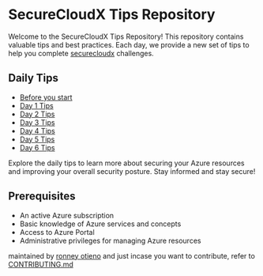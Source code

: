 # SecureCloudX Tips Repository

Welcome to the SecureCloudX Tips Repository! This repository contains valuable tips and best practices. Each day, we provide a new set of tips to help you complete [securecloudx](https://securecloudx.pages.dev) challenges.

## Daily Tips
- [Before you start](before-you-start.md)
- [Day 1 Tips](day1-tips.md)
- [Day 2 Tips](day2-tips.md)
- [Day 3 Tips](day3-tips.md)
- [Day 4 Tips](day4-tips.md)
- [Day 5 Tips](day5-tips.md)
- [Day 6 Tips](day6-tips.md)

Explore the daily tips to learn more about securing your Azure resources and improving your overall security posture. Stay informed and stay secure!

## Prerequisites
- An active Azure subscription
- Basic knowledge of Azure services and concepts
- Access to Azure Portal
- Administrative privileges for managing Azure resources

maintained by [ronney otieno](https://ronneyotieno.me) and just incase you want to contribute, refer to [CONTRIBUTING.md](https://github.com/0tieno/securecloudx-tips/blob/main/CONTRIBUTING.md)
